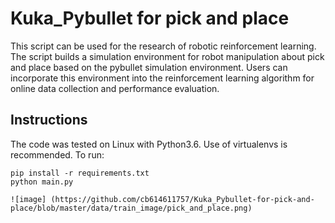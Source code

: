 # Kuka_Pybullet for pick and place

This script can be used for the research of robotic reinforcement learning. The script builds a simulation environment for robot manipulation about pick and place  based on the pybullet simulation environment. Users can incorporate this environment into the reinforcement learning algorithm for online data collection and performance evaluation.

## Instructions

The code was tested on Linux with Python3.6. Use of virtualenvs is recommended. To run:

```
pip install -r requirements.txt
python main.py

![image] (https://github.com/cb614611757/Kuka_Pybullet-for-pick-and-place/blob/master/data/train_image/pick_and_place.png)
